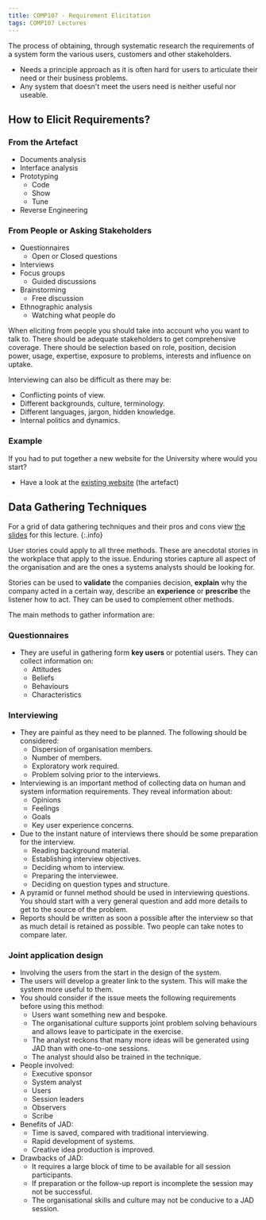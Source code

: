 ```yaml
---
title: COMP107 - Requirement Elicitation
tags: COMP107 Lectures
---
```

The process of obtaining, through systematic research the requirements of a system form the various users, customers and other stakeholders.

* Needs a principle approach as it is often hard for users to articulate their need or their business problems. 
* Any system that doesn't meet the users need is neither useful nor useable.

## How to Elicit Requirements?
### From the Artefact
* Documents analysis
* Interface analysis
* Prototyping
	* Code
	* Show
	* Tune
* Reverse Engineering

### From People or Asking Stakeholders
* Questionnaires
	* Open or Closed questions
* Interviews
* Focus groups
	* Guided discussions
* Brainstorming
	* Free discussion
* Ethnographic analysis
	* Watching what people do

When eliciting from people you should take into account who you want to talk to. There should be adequate stakeholders to get comprehensive coverage. There should be selection based on role, position, decision power, usage, expertise, exposure to problems, interests and influence on uptake.

Interviewing can also be difficult as there may be:

* Conflicting points of view.
* Different backgrounds, culture, terminology.
* Different languages, jargon, hidden knowledge.
* Internal politics and dynamics.

### Example
If you had to put together a new website for the University where would you start?

* Have a look at the [existing website](https://www.liverpool.ac.uk) (the artefact) 

## Data Gathering Techniques

For a grid of data gathering techniques and their pros and cons view [the slides]({{site.baseurl}}/assets/comp107/lectures/2020-10-24-1.pdf) for this lecture.
{:.info}

User stories could apply to all three methods. These are anecdotal stories in the workplace that apply to the issue. Enduring stories capture all aspect of the organisation and are  the ones a systems analysts should be looking for.

Stories can be used to **validate** the companies decision, **explain** why the company acted in a certain way, describe an **experience** or **prescribe** the listener how to act. They can be used to complement other methods.

The main methods to gather information are:

### Questionnaires
* They are useful in gathering form **key users** or potential users. They can collect information on:
	* Attitudes
	* Beliefs
	* Behaviours
	* Characteristics
	
### Interviewing
* They are painful as they need to be planned. The following should be considered:
	* Dispersion of organisation members.
	* Number of members.
	* Exploratory work required.
	* Problem solving prior to the interviews.
* Interviewing is an important method of collecting data on human and system information requirements. They reveal information about:
	* Opinions
	* Feelings
	* Goals
	* Key user experience concerns.
* Due to the instant nature of interviews there should be some preparation for the interview.
	* Reading background material.
	* Establishing interview objectives.
	* Deciding whom to interview.
	* Preparing the interviewee.
	* Deciding on question types and structure.
* A pyramid or funnel method should be used in interviewing questions. You should start with a very general question and add more details to get to the source of the problem.
* Reports should be written as soon a possible after the interview so that as much detail is retained as possible. Two people can take notes to compare later.

### Joint application design
* Involving the users from the start in the design of the system.
* The users will develop a greater link to the system. This will make the system more useful to them.
* You should consider if the issue meets the following requirements before using this method:
	* Users want something new and bespoke.
	* The organisational culture supports joint problem solving behaviours and allows leave to participate in the exercise.
	* The analyst reckons that many more ideas will be generated using JAD than with one-to-one sessions.
	* The analyst should also be trained in the technique.
* People involved:
	* Executive sponsor
	* System analyst
	* Users
	* Session leaders
	* Observers
	* Scribe
* Benefits of JAD:
	* Time is saved, compared with traditional interviewing.
	* Rapid development of systems.
	* Creative idea production is improved.
* Drawbacks of JAD:
	* It requires a large block of time to be available for all session participants.
	* If preparation or the follow-up report is incomplete the session may not be successful.
	* The organisational skills and culture may not be conducive to a JAD session.
